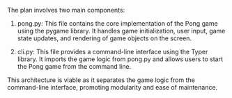 The plan involves two main components:

1. pong.py: This file contains the core implementation of the Pong game using the pygame library. It handles game initialization, user input, game state updates, and rendering of game objects on the screen.

2. cli.py: This file provides a command-line interface using the Typer library. It imports the game logic from pong.py and allows users to start the Pong game from the command line.

This architecture is viable as it separates the game logic from the command-line interface, promoting modularity and ease of maintenance.
